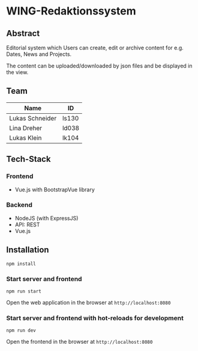# WING-Redaktionssystem

## Abstract
Editorial system which Users can create, edit or archive content for e.g. Dates, News and Projects.

The content can be uploaded/downloaded by json files and be displayed in the view.

## Team

| Name            | ID         |
| --------------- | ---------- |
| Lukas Schneider | ls130      |
| Lina Dreher     | ld038      |
| Lukas Klein     | lk104      |

## Tech-Stack

### Frontend

* Vue.js with BootstrapVue library

### Backend

* NodeJS (with ExpressJS)
* API: REST
* Vue.js


## Installation
```
npm install
```

### Start server and frontend
```
npm run start
```
Open the web application in the browser at `http://localhost:8080`


### Start server and frontend with hot-reloads for development
```
npm run dev
```
Open the frontend in the browser at `http://localhost:8080`
